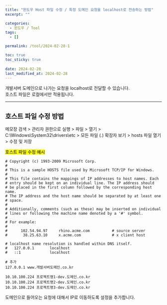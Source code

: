 ```yaml
---
title: "윈도우 Host 파일 수정 / 특정 도메인 요청을 localhost로 전송하는 방법"
excerpt: ""

categories:
  - 윈도우 / Tool
tags:
  - []

permalink: /tool/2024-02-28-1

toc: true
toc_sticky: true
 
date: 2024-02-28
last_modified_at: 2024-02-28
---
```


개발서버 도메인으로 나가는 요청을 localhost로 전달할 수 있습니다.  
호스트 파일은 로컬에서만 적용됩니다.

---

## 호스트 파일 수정 방법
메모장 검색 > 관리자 권한으로 실행 > 파일 > 열기 > C:\Windows\System32\drivers\etc > 모든 파일 (*.*) 확장자 보기 > hosts 파일 열기 > 수정 및 저장

<mark>호스트 파일 수정 예시</mark>
```
# Copyright (c) 1993-2009 Microsoft Corp.
#
# This is a sample HOSTS file used by Microsoft TCP/IP for Windows.
#
# This file contains the mappings of IP addresses to host names. Each
# entry should be kept on an individual line. The IP address should
# be placed in the first column followed by the corresponding host name.
# The IP address and the host name should be separated by at least one
# space.
#
# Additionally, comments (such as these) may be inserted on individual
# lines or following the machine name denoted by a '#' symbol.
#
# For example:
#
#      102.54.94.97     rhino.acme.com          # source server
#       38.25.63.10     x.acme.com              # x client host

# localhost name resolution is handled within DNS itself.
#	127.0.0.1       localhost
#	::1             localhost

# 추가
127.0.0.1 www.개발서버도메인.co.kr

10.10.100.224 프로젝트명1-dev.도메인.co.kr
10.10.100.224 프로젝트명2-dev.도메인.co.kr
10.10.100.224 프로젝트명3-dev.도메인.co.kr
```
도메인으로 들어오는 요청에 대해서 IP로 이동하도록 설정을 추가합니다.
